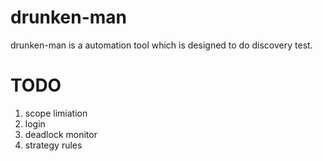 # drunken-man

drunken-man is a automation tool which is designed to do discovery test.

# TODO
1. scope limiation
2. login
3. deadlock monitor
4. strategy rules
